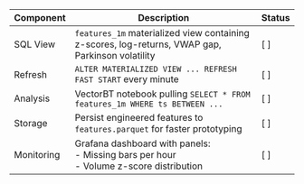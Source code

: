 | Component | Description | Status |
|-----------|-------------|--------|
| SQL View | `features_1m` materialized view containing z-scores, log-returns, VWAP gap, Parkinson volatility | [ ] |
| Refresh | `ALTER MATERIALIZED VIEW ... REFRESH FAST START` every minute | [ ] |
| Analysis | VectorBT notebook pulling `SELECT * FROM features_1m WHERE ts BETWEEN ...` | [ ] |
| Storage | Persist engineered features to `features.parquet` for faster prototyping | [ ] |
| Monitoring | Grafana dashboard with panels:<br>- Missing bars per hour<br>- Volume z-score distribution | [ ] |